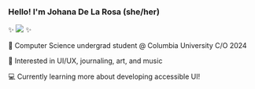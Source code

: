 ### Hello! I'm Johana De La Rosa (she/her)

✨ [![](https://img.shields.io/badge/-linkedin-ff69b4)](https://www.linkedin.com/in/jed2192/) ✨

🦁 Computer Science undergrad student @ Columbia University  C/O 2024

🎨 Interested in UI/UX, journaling, art, and music 

💻 Currently learning more about developing accessible UI!


<!-- 
**jedlr/jedlr** is a ✨ _special_ ✨ repository because its `README.md` (this file) appears on your GitHub profile.

Here are some ideas to get you started:

- 🔭 I’m currently working on ...
- 🌱 I’m currently learning ...
- 👯 I’m looking to collaborate on ...
- 🤔 I’m looking for help with ...
- 💬 Ask me about ...
- 📫 How to reach me: ...
- 😄 Pronouns: ...
- ⚡ Fun fact: ...
-->
